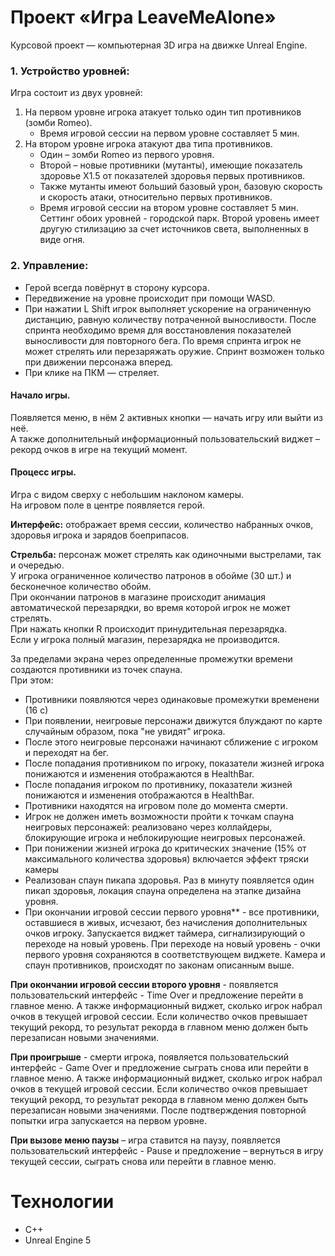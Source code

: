 # Проект «Игра LeaveMeAlone»

Курсовой проект — компьютерная 3D игра на движке Unreal Engine. 


### 1. Устройство уровней:
Игра состоит из двух уровней:
1) На первом уровне игрока атакует только один тип противников (зомби Romeo).
   * Время игровой сессии на первом уровне составляет 5 мин.
2) На втором уровне игрока атакуют два типа противников.
   * Один – зомби Romeo из первого уровня.
   * Второй – новые противники (мутанты), имеющие показатель здоровье Х1.5 от показателей здоровья первых противников.
   * Также мутанты имеют больший базовый урон, базовую скорость и скорость атаки, относительно первых противников.
   * Время игровой сессии на втором уровне составляет 5 мин.
Сеттинг обоих уровней - городской парк. Второй уровень имеет другую стилизацию за счет источников света, выполненных в виде огня. 
 
### 2. Управление:
* Герой всегда повёрнут в сторону курсора.
* Передвижение на уровне происходит при помощи WASD.
* При нажатии L Shift игрок выполняет ускорение на ограниченную дистанцию, равную количеству потраченной выносливости. После спринта необходимо время для восстановления показателей выносливости для повторного бега. По время спринта игрок не может стрелять или перезаряжать оружие. Спринт возможен только при движении персонажа вперед.
* При клике на ПКМ — стреляет. 

#### Начало игры. 
Появляется меню, в нём 2 активных кнопки — начать игру или выйти из неё.</br>
А также дополнительный информационный пользовательский виджет – рекорд очков в игре на текущий момент.

#### Процесс игры.
Игра с видом сверху с небольшим наклоном камеры.</br>
На игровом поле в центре появляется герой.

**Интерфейс:** отображает время сессии, количество набранных очков, здоровья игрока и зарядов боеприпасов. 

**Стрельба:** персонаж может стрелять как одиночными выстрелами, так и очередью.</br>
У игрока ограниченное количество патронов в обойме (30 шт.) и бесконечное количество обойм.</br>
При окончании патронов в магазине происходит анимация автоматической перезарядки, во время которой игрок не может стрелять.</br>
При нажать кнопки R происходит принудительная перезарядка.</br>
Если у игрока полный магазин, перезарядка не производится.

За	пределами	экрана через	определенные промежутки времени создаются противники из точек спауна.</br>
При этом:
* Противники появляются через одинаковые промежутки временени (16 с)
* При появлении, неигровые персонажи движутся блуждают по карте случайным образом, пока "не увидят" игрока.
* После этого неигровые персонажи начинают сближение с игроком и переходят на бег.
* После попадания противником по игроку, показатели жизней игрока понижаются и изменения отображаются в HealthBar.
* После попадания игроком по противнику, показатели жизней понижаются и изменения отображаются в HealthBar.
* Противники находятся на игровом поле до момента смерти.
* Игрок не должен иметь возможности пройти к точкам спауна неигровых персонажей: реализовано через коллайдеры, блокирующие игрока и неблокирующие неигровых персонажей.
* При понижении жизней игрока до критических значение (15% от максимального количества здоровья) включается эффект тряски камеры
* Реализован спаун пикапа здоровья. Раз в минуту появляется один пикап здоровья, локация спауна определена на этапке дизайна уровня.
* При окончании игровой сессии первого уровня** - все противники, оставшиеся в живых, исчезают, без начисления дополнительных очков игроку. Запускается виджет таймера, сигнализирующий о переходе на новый уровень. При переходе на новый уровень - очки первого уровня сохраняются в соответствующем виджете. Камера и спаун противников, происходят по законам описанным выше. 

**При окончании игровой сессии второго уровня** - появляется пользовательский интерфейс - Time Over и предложение перейти в главное меню. А также информационный виджет, сколько игрок набрал очков в текущей игровой сессии. Если количество очков превышает текущий рекорд, то результат рекорда в главном меню должен быть перезаписан новыми значениями.

**При проигрыше** - смерти игрока, появляется пользовательский интерфейс - Game Over и предложение сыграть снова или перейти в главное меню. А также информационный виджет, сколько игрок набрал очков в текущей игровой сессии. Если количество очков превышает текущий рекорд, то результат рекорда в главном меню должен быть перезаписан новыми значениями. После подтверждения повторной попытки игра запускается на первом уровне.

**При вызове меню паузы** – игра ставится на паузу,  появляется пользовательский интерфейс - Pause и предложение – вернуться в игру текущей сессии, сыграть снова или перейти в главное меню.

# Технологии
- C++
- Unreal Engine 5
